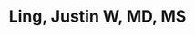 ---
layout: member
inline: false
group: Member
group_rank: 2
team_frontpage: true

title: Ling, Justin W, MD, MS
description:
lastname: Ling

teaser:

profile:
    name: Justin Ling, MD
    align: right
    image: members/jling-profile.jpg
    position: Clinical Research Data Specialist
    email: Justin.Ling@cshs.org 
    website: https://justinwling.github.io/
    github: justinwling
    address: Cedars-Sinai Medical Center, Los Angeles, USA.
---